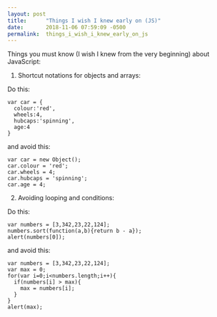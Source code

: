 ```yaml
---
layout: post
title:      "Things I wish I knew early on (JS)"
date:       2018-11-06 07:59:09 -0500
permalink:  things_i_wish_i_knew_early_on_js
---
```



Things you must know (I wish I knew from the very beginning) about JavaScript: 

1. Shortcut notations for objects and arrays: 

Do this: 
```
var car = {
  colour:'red',
  wheels:4,
  hubcaps:'spinning',
  age:4
}
```

and avoid this: 
```
var car = new Object();
car.colour = 'red';
car.wheels = 4;
car.hubcaps = 'spinning';
car.age = 4;
```

2. Avoiding looping and conditions: 

Do this:
```
var numbers = [3,342,23,22,124];
numbers.sort(function(a,b){return b - a});
alert(numbers[0]);
```

and avoid this:
```
var numbers = [3,342,23,22,124];
var max = 0;
for(var i=0;i<numbers.length;i++){
  if(numbers[i] > max){
    max = numbers[i];
  }
}
alert(max);
```

